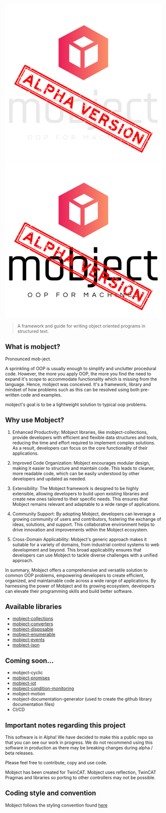 ![mobject logo](./images/logo-dark.svg#gh-dark-mode-only)
![mobject logo](./images/logo-light.svg#gh-light-mode-only)

> A framework and guide for writing object oriented programs in structured text.

## What is mobject?

Pronounced mob-ject.

A sprinkling of OOP is usually enough to simplify and unclutter procedural code. However, the more you apply OOP, the more you find the need to expand it's scope to accommodate functionality which is missing from the language. Hence, mobject was conceived. It's a framework, library and mindset of how problems such as this can be resolved using both pre-written code and examples.

mobject's goal is to be a lightweight solution to typical oop problems.

## Why use Mobject?

1. Enhanced Productivity: Mobject libraries, like mobject-collections, provide developers with efficient and flexible data structures and tools, reducing the time and effort required to implement complex solutions. As a result, developers can focus on the core functionality of their applications.

2. Improved Code Organization: Mobject encourages modular design, making it easier to structure and maintain code. This leads to cleaner, more readable code, which can be easily understood by other developers and updated as needed.

3. Extensibility: The Mobject framework is designed to be highly extensible, allowing developers to build upon existing libraries and create new ones tailored to their specific needs. This ensures that Mobject remains relevant and adaptable to a wide range of applications.

4. Community Support: By adopting Mobject, developers can leverage a growing community of users and contributors, fostering the exchange of ideas, solutions, and support. This collaborative environment helps to drive innovation and improvements within the Mobject ecosystem.

5. Cross-Domain Applicability: Mobject's generic approach makes it suitable for a variety of domains, from industrial control systems to web development and beyond. This broad applicability ensures that developers can use Mobject to tackle diverse challenges with a unified approach.

In summary, Mobject offers a comprehensive and versatile solution to common OOP problems, empowering developers to create efficient, organized, and maintainable code across a wide range of applications. By harnessing the power of Mobject and its growing ecosystem, developers can elevate their programming skills and build better software.

## Available libraries

- [mobject-collections](http://collections.mobject.org)
- [mobject-converters](http://converters.mobject.org)
- [mobject-disposable](http://disposable.mobject.org)
- [mobject-enumerable](http://enumerable.mobject.org)
- [mobject-events](http://events.mobject.org)
- [mobject-json](http://json.mobject.org)

## Coming soon...

- mobject-cyclic
- [mobject-promises](https://github.com/Mobject-Dev-Team/mobject-promises)
- [mobject-iot](https://github.com/Mobject-Dev-Team/mobject-iot)
- [mobject-condition-monitoring](https://github.com/Mobject-Dev-Team/mobject-condition-monitoring)
- mobject-motion
- mobject-documentation-generator (used to create the github library documentation files)
- CI/CD

## Important notes regarding this project

This software is in Alpha! We have decided to make this a public repo so that you can see our work in progress. We do not recommend using this software in production as there may be breaking changes during alpha / beta releases.

Please feel free to contribute, copy and use code.

Mobject has been created for TwinCAT. Mobject uses reflection, TwinCAT Pragmas and libraries so porting to other controllers may not be possible.

## Coding style and convention

Mobject follows the styling convention found [here](https://benhar-dev.github.io/coding-convention/#/)
